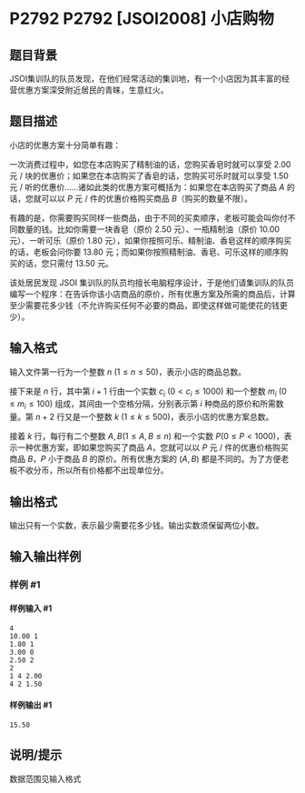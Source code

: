 # P2792 P2792 [JSOI2008] 小店购物

## 题目背景

JSOI集训队的队员发现，在他们经常活动的集训地，有一个小店因为其丰富的经营优惠方案深受附近居民的青睐，生意红火。


## 题目描述

小店的优惠方案十分简单有趣：

一次消费过程中，如您在本店购买了精制油的话，您购买香皂时就可以享受 $2.00$ 元 / 块的优惠价；如果您在本店购买了香皂的话，您购买可乐时就可以享受 $1.50$ 元 / 听的优惠价……诸如此类的优惠方案可概括为：如果您在本店购买了商品 $A$ 的话，您就可以以 $P$ 元 / 件的优惠价格购买商品 $B$（购买的数量不限）。

有趣的是，你需要购买同样一些商品，由于不同的买卖顺序，老板可能会叫你付不同数量的钱。比如你需要一块香皂（原价 $2.50$ 元）、一瓶精制油（原价 $10.00$ 元）、一听可乐（原价 $1.80$ 元），如果你按照可乐、精制油、香皂这样的顺序购买的话，老板会问你要 $13.80$ 元；而如果你按照精制油、香皂、可乐这样的顺序购买的话，您只需付 $13.50$ 元。

该处居民发现 JSOI 集训队的队员均擅长电脑程序设计，于是他们请集训队的队员编写一个程序：在告诉你该小店商品的原价，所有优惠方案及所需的商品后，计算至少需要花多少钱（不允许购买任何不必要的商品，即使这样做可能使花的钱更少）。

## 输入格式

输入文件第一行为一个整数 $n\ (1 \le n \le 50)$，表示小店的商品总数。

接下来是 $n$ 行，其中第 $i+1$ 行由一个实数 $c_i\ (0<c_i \le 1000)$ 和一个整数 $m_i\ (0 \le m_i \le 100)$ 组成，其间由一个空格分隔，分别表示第 $i$ 种商品的原价和所需数量。第 $n+2$ 行又是一个整数 $k\ (1 \le k \le 500)$，表示小店的优惠方案总数。

接着 $k$ 行，每行有二个整数 $A,B(1 \le A,B \le n)$ 和一个实数 $P(0 \le P<1000)$，表示一种优惠方案，即如果您购买了商品 $A$，您就可以以 $P$ 元 / 件的优惠价格购买商品 $B$，$P$ 小于商品 $B$ 的原价。所有优惠方案的 $(A,B)$ 都是不同的。为了方便老板不收分币，所以所有价格都不出现单位分。

## 输出格式

输出只有一个实数，表示最少需要花多少钱。输出实数须保留两位小数。


## 输入输出样例

### 样例 #1

#### 样例输入 #1

```
4
10.00 1
1.80 1
3.00 0
2.50 2
2
1 4 2.00
4 2 1.50
```

#### 样例输出 #1

```
15.50
```

## 说明/提示

数据范围见输入格式

